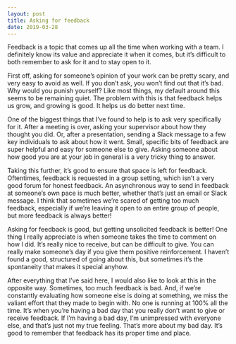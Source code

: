 ```yaml
---
layout: post
title: Asking for feedback
date: 2019-03-28
---
```

Feedback is a topic that comes up all the time when working with a team. I definitely know its value and appreciate it when it comes, but it’s difficult to both remember to ask for it and to stay open to it.

First off, asking for someone’s opinion of your work can be pretty scary, and very easy to avoid as well. If you don’t ask, you won’t find out that it’s bad. Why would you punish yourself? Like most things, my default around this seems to be remaining quiet. The problem with this is that feedback helps us grow, and growing is good. It helps us do better next time.

One of the biggest things that I’ve found to help is to ask very specifically for it. After a meeting is over, asking your supervisor about how they thought you did. Or, after a presentation, sending a Slack message to a few key individuals to ask about how it went. Small, specific bits of feedback are super helpful and easy for someone else to give. Asking someone about how good you are at your job in general is a very tricky thing to answer.

Taking this further, it’s good to ensure that space is left for feedback. Oftentimes, feedback is requested in a group setting, which isn’t a very good forum for honest feedback. An asynchronous way to send in feedback at someone’s own pace is much better, whether that’s just an email or Slack message. I think that sometimes we’re scared of getting too much feedback, especially if we’re leaving it open to an entire group of people, but more feedback is always better!

Asking for feedback is good, but getting unsolicited feedback is better! One thing I really appreciate is when someone takes the time to comment on how I did. It’s really nice to receive, but can be difficult to give. You can really make someone’s day if you give them positive reinforcement. I haven’t found a good, structured of going about this, but sometimes it’s the spontaneity that makes it special anyhow.

After everything that I’ve said here, I would also like to look at this in the opposite way. Sometimes, too much feedback is bad. And, if we’re constantly evaluating how someone else is doing at something, we miss the valiant effort that they made to begin with. No one is running at 100% all the time. It’s when you’re having a bad day that you really don’t want to give or receive feedback. If I’m having a bad day, I’m unimpressed with everyone else, and that’s just not my true feeling. That’s more about my bad day. It’s good to remember that feedback has its proper time and place.